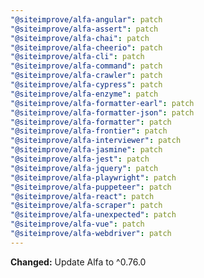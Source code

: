 ```yaml
---
"@siteimprove/alfa-angular": patch
"@siteimprove/alfa-assert": patch
"@siteimprove/alfa-chai": patch
"@siteimprove/alfa-cheerio": patch
"@siteimprove/alfa-cli": patch
"@siteimprove/alfa-command": patch
"@siteimprove/alfa-crawler": patch
"@siteimprove/alfa-cypress": patch
"@siteimprove/alfa-enzyme": patch
"@siteimprove/alfa-formatter-earl": patch
"@siteimprove/alfa-formatter-json": patch
"@siteimprove/alfa-formatter": patch
"@siteimprove/alfa-frontier": patch
"@siteimprove/alfa-interviewer": patch
"@siteimprove/alfa-jasmine": patch
"@siteimprove/alfa-jest": patch
"@siteimprove/alfa-jquery": patch
"@siteimprove/alfa-playwright": patch
"@siteimprove/alfa-puppeteer": patch
"@siteimprove/alfa-react": patch
"@siteimprove/alfa-scraper": patch
"@siteimprove/alfa-unexpected": patch
"@siteimprove/alfa-vue": patch
"@siteimprove/alfa-webdriver": patch
---
```


**Changed:** Update Alfa to ^0.76.0
